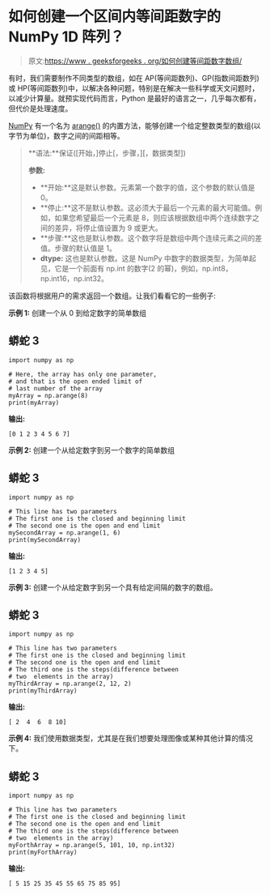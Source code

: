 # 如何创建一个区间内等间距数字的 NumPy 1D 阵列？

> 原文:[https://www . geeksforgeeks . org/如何创建等间距数字数组/](https://www.geeksforgeeks.org/how-to-create-a-numpy-1d-array-with-equally-spaced-numbers-in-an-interval/)

有时，我们需要制作不同类型的数组，如在 AP(等间距数列)、GP(指数间距数列)或 HP(等间距数列)中，以解决各种问题，特别是在解决一些科学或天文问题时，以减少计算量。就预实现代码而言，Python 是最好的语言之一，几乎每次都有，但代价是处理速度。

[NumPy](https://www.geeksforgeeks.org/python-numpy/) 有一个名为 [arange()](https://www.geeksforgeeks.org/numpy-arange-python/) [](https://numpy.org/doc/stable/reference/generated/numpy.arange.html)的内置方法，能够创建一个给定整数类型的数组(以字节为单位)，数字之间的间距相等。

> **语法:**保证([开始，]停止[，步骤，][，数据类型])
> 
> **参数:**
> 
> *   **开始:**这是默认参数。元素第一个数字的值，这个参数的默认值是 0。
> *   **停止:**这不是默认参数。这必须大于最后一个元素的最大可能值。例如，如果您希望最后一个元素是 8，则应该根据数组中两个连续数字之间的差异，将停止值设置为 9 或更大。
> *   **步骤:**这也是默认参数。这个数字将是数组中两个连续元素之间的差值。步骤的默认值是 1。
> *   **dtype:** 这也是默认参数。这是 NumPy 中数字的数据类型，为简单起见，它是一个前面有 np.int 的数字(2 的幂)，例如，np.int8，np.int16，np.int32。

该函数将根据用户的需求返回一个数组。让我们看看它的一些例子:

**示例 1:** 创建一个从 0 到给定数字的简单数组

## 蟒蛇 3

```
import numpy as np

# Here, the array has only one parameter,
# and that is the open ended limit of
# last number of the array
myArray = np.arange(8)
print(myArray)
```

**输出:**

```
[0 1 2 3 4 5 6 7]
```

**示例 2:** 创建一个从给定数字到另一个数字的简单数组

## 蟒蛇 3

```
import numpy as np

# This line has two parameters
# The first one is the closed and beginning limit
# The second one is the open and end limit
mySecondArray = np.arange(1, 6)
print(mySecondArray)
```

**输出:**

```
[1 2 3 4 5]
```

**示例 3:** 创建一个从给定数字到另一个具有给定间隔的数字的数组。

## 蟒蛇 3

```
import numpy as np

# This line has two parameters
# The first one is the closed and beginning limit
# The second one is the open and end limit
# The third one is the steps(difference between
# two  elements in the array)
myThirdArray = np.arange(2, 12, 2)
print(myThirdArray)
```

**输出:**

```
[ 2  4  6  8 10]
```

**示例 4:** 我们使用数据类型，尤其是在我们想要处理图像或某种其他计算的情况下。

## 蟒蛇 3

```
import numpy as np

# This line has two parameters
# The first one is the closed and beginning limit
# The second one is the open and end limit
# The third one is the steps(difference between
# two  elements in the array)
myForthArray = np.arange(5, 101, 10, np.int32)
print(myForthArray)
```

**输出:**

```
[ 5 15 25 35 45 55 65 75 85 95]
```